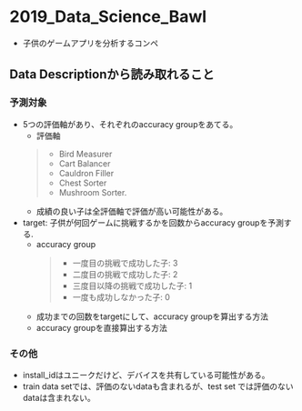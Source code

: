 # 2019_Data_Science_Bawl
- 子供のゲームアプリを分析するコンペ

## Data Descriptionから読み取れること
### 予測対象
- 5つの評価軸があり、それぞれのaccuracy groupをあてる。
  - 評価軸
  > - Bird Measurer
  > - Cart Balancer
  > - Cauldron Filler
  > - Chest Sorter
  > - Mushroom Sorter.
  - 成績の良い子は全評価軸で評価が高い可能性がある。
- target: 子供が何回ゲームに挑戦するかを回数からaccuracy groupを予測する.
  - accuracy group
    > - 一度目の挑戦で成功した子: 3
    > - 二度目の挑戦で成功した子: 2
    > - 三度目以降の挑戦で成功した子: 1
    > - 一度も成功しなかった子: 0
  - 成功までの回数をtargetにして、accuracy groupを算出する方法
  - accuracy groupを直接算出する方法
### その他
- install_idはユニークだけど、デバイスを共有している可能性がある。
- train data setでは、評価のないdataも含まれるが、test set では評価のないdataは含まれない。
